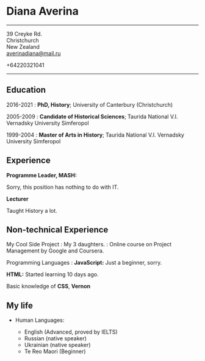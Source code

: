 Diana Averina
============

-------------------     ----------------------------
39 Creyke Rd.                       
Christchurch                        
New Zealand    
averinadiana@mail.ru

+64220321041
-------------------     ----------------------------

Education
---------

2016-2021 
:   **PhD, History**; University of Canterbury (Christchurch)

2005-2009
:   **Candidate of Historical Sciences**; Taurida National V.I. Vernadsky University
    Simferopol

1999-2004
:   **Master of Arts in History**; Taurida National V.I. Vernadsky University
    Simferopol  

Experience
----------

**Programme Leader, MASH:**

Sorry, this position has nothing to do with IT.

**Lecturer**

Taught History a lot.

Non-technical Experience
--------------------

My Cool Side Project
:   My 3 daughters.
:   Online course on Project Management by Google and Coursera.


Programming Languages
:   **JavaScript:** Just a beginner, sorry.

**HTML:** Started learning 10 days ago. 

Basic knowledge of **CSS**, **Vernon**

My life
----------------------------------------
* Human Languages:

     * English (Advanced, proved by IELTS)
     * Russian (native speaker)
     * Ukrainian (native speaker)
     * Te Reo Maori (Beginner)
